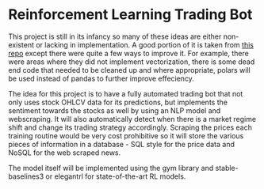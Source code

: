 # Reinforcement Learning Trading Bot

This project is still in its infancy so many of these ideas are either non-existent or lacking in implementation. A good portion of it is taken from [this repo](https://github.com/AI4Finance-Foundation/FinRL) except there were quite a few ways to improve it. For example, there were areas where they did not implement vectorization, there is some dead end code that needed to be cleaned up and where appropriate, polars will be used instead of pandas to further improve effeciency.

The idea for this project is to have a fully automated trading bot that not only uses stock OHLCV data for its predictions, but implements the sentiment towards the stocks as well by using an NLP model and webscraping. It will also automatically detect when there is a market regime shift and change its trading strategy accordingly. Scraping the prices each training routine would be very cost prohibitive so it will store the various pieces of information in a database - SQL style for the price data and NoSQL for the web scraped news.

The model itself will be implemented using the gym library and stable-baselines3 or elegantrl for state-of-the-art RL models.
